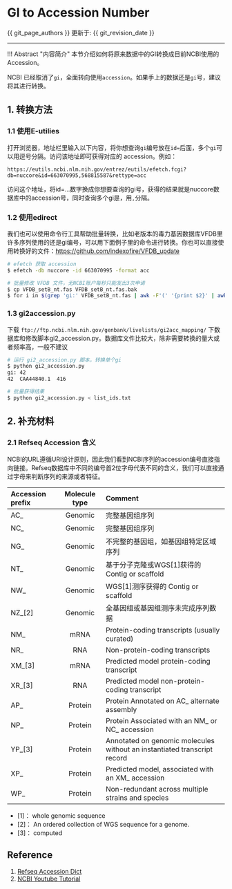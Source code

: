 # GI to Accession Number

{{ git_page_authors }} 更新于: {{ git_revision_date }}

---

!!! Abstract "内容简介"
    本节介绍如何将原来数据中的GI转换成目前NCBI使用的Accession。

NCBI 已经取消了`gi`，全面转向使用`accession`。如果手上的数据还是`gi`号，建议将其进行转换。

## 1. 转换方法

### 1.1 使用E-utilies

打开浏览器，地址栏里输入以下内容，将你想查询`gi`编号放在`id=`后面，多个`gi`可以用逗号分隔。访问该地址即可获得对应的 accession。例如：

```
https://eutils.ncbi.nlm.nih.gov/entrez/eutils/efetch.fcgi?db=nuccore&id=663070995,568815587&rettype=acc
```

访问这个地址，将id=...数字换成你想要查询的gi号，获得的结果就是nuccore数据库中的accession号，同时查询多个gi是，用`,`分隔。

### 1.2 使用edirect

我们也可以使用命令行工具帮助批量转换，比如老版本的毒力基因数据库VFDB里许多序列使用的还是gi编号，可以用下面例子里的命令进行转换。你也可以直接使用转换好的文件：https://github.com/indexofire/VFDB_update

```bash
# efetch 获取 accession
$ efetch -db nuccore -id 663070995 -format acc

# 批量修改 VFDB 文件，无NCBI账户每秒只能发出3次申请
$ cp VFDB_setB_nt.fas VFDB_setB_nt.fas.bak
$ for i in $(grep 'gi:' VFDB_setB_nt.fas | awk -F'(' '{print $2}' | awk -F')' '{print $1}'); do r=`efetch -db nuccore -id ${i#gi:} -format acc`; sed -i 's/'$i'/'$r'/g'; sleep 0.1; done
```

### 1.3 gi2accession.py

下载 `ftp://ftp.ncbi.nlm.nih.gov/genbank/livelists/gi2acc_mapping/` 下数据库和修改脚本gi2_accession.py。数据库文件比较大，除非需要转换的量大或者频率高，一般不建议

```bash
# 运行 gi2_accession.py 脚本，转换单个gi
$ python gi2_accession.py
gi: 42
42  CAA44840.1  416

# 批量获得结果
$ python gi2_accession.py < list_ids.txt
```

## 2. 补充材料

### 2.1 Refseq Accession 含义

NCBI的URL遵循URI设计原则，因此我们看到NCBI序列的accession编号直接指向链接。Refseq数据库中不同的编号首2位字母代表不同的含义，我们可以直接通过字母来判断序列的来源或者特征。

| Accession prefix   | Molecule type |   Comment   |
| :----- | :-------: | :------ |
| AC_ | Genomic | 完整基因组序列 |
| NC_ | Genomic | 完整基因组序列 |
| NG_ | Genomic | 不完整的基因组，如基因组特定区域序列 |
| NT_ | Genomic | 基于分子克隆或WGS[1]获得的 Contig or scaffold |
| NW_ | Genomic | WGS[1]测序获得的 Contig or scaffold |
| NZ_[2] | Genomic | 全基因组或基因组测序未完成序列数据 |
| NM_ | mRNA |  Protein-coding transcripts (usually curated)  |
| NR_ | RNA |  Non-protein-coding transcripts  |
| XM_[3] | mRNA | Predicted model protein-coding transcript  |
| XR_[3] | RNA | Predicted model non-protein-coding transcript  |
| AP_ | Protein | Protein	Annotated on AC_ alternate assembly  |
| NP_ | Protein | Protein	Associated with an NM_ or NC_ accession  |
| YP_[3] | Protein | Annotated on genomic molecules without an instantiated transcript record |
| XP_ | Protein | Predicted model, associated with an XM_ accession  |
| WP_ | Protein | Non-redundant across multiple strains and species  |
- [1]： whole genomic sequence
- [2]： An ordered collection of WGS sequence for a genome.
- [3]： computed

## Reference

1. [Refseq Accession Dict](https://www.ncbi.nlm.nih.gov/books/NBK21091/table/ch18.T.refseq_accession_numbers_and_mole/?report=objectonly)
2. [NCBI Youtube Tutorial](https://www.youtube.com/watch?v=rIDQEnnOr6g)
